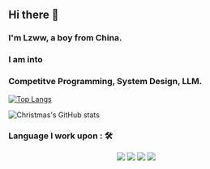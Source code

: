 ## Hi there 👋
### I'm Lzww, a boy from China.

### I am into
### Competitve Programming, System Design, LLM.



[![Top Langs](https://github-readme-stats.vercel.app/api/top-langs/?username=Lzww0608&layout=compact)](https://github.com/Lzww0608/github-readme-stats)


![Christmas's GitHub stats](https://github-readme-stats.vercel.app/api?username=Lzww0608&show_icons=true&theme=tokyonight)

### Language I work upon : 🛠
<p align="center">
<img src="https://img.shields.io/badge/c++%20-%2300599C.svg?&style=for-the-badge&logo=c%2B%2B&logoColor=white">   <img src="https://img.shields.io/badge/c%20-%2314354C.svg?&style=for-the-badge&logo=c&logoColor=white">   <img src="https://img.shields.io/badge/go%20-%23323330.svg?&style=for-the-badge&logo=Go&logoColor=%23F7DF1E">   <img src="https://img.shields.io/badge/Rust%20-%23E34F26.svg?&style=for-the-badge&logo=Rust&logoColor=white"> 
</p>

<!--
**Lzww0608/Lzww0608** is a ✨ _special_ ✨ repository because its `README.md` (this file) appears on your GitHub profile.

Here are some ideas to get you started:

- 🔭 I’m currently working on ...
- 🌱 I’m currently learning ...
- 👯 I’m looking to collaborate on ...
- 🤔 I’m looking for help with ...
- 💬 Ask me about ...
- 📫 How to reach me: ...
- 😄 Pronouns: ...
- ⚡ Fun fact: ...
-->
